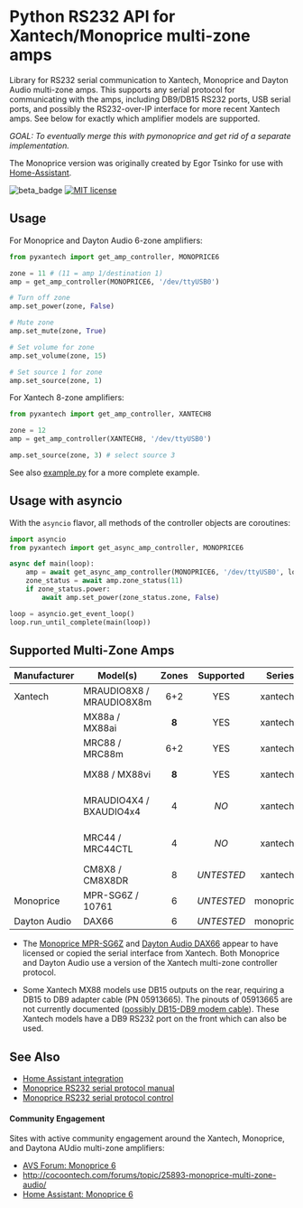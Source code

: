 # Python RS232 API for Xantech/Monoprice multi-zone amps

Library for RS232 serial communication to Xantech, Monoprice and Dayton Audio multi-zone amps.
This supports any serial protocol for communicating with the amps, including DB9/DB15 RS232 ports,
USB serial ports, and possibly the RS232-over-IP interface for more recent Xantech amps. See below
for exactly which amplifier models are supported.

*GOAL: To eventually merge this with pymonoprice and get rid of a separate implementation.*

The Monoprice version was originally created by Egor Tsinko for use with [Home-Assistant](http://home-assistant.io).

![beta_badge](https://img.shields.io/badge/maturity-Beta-yellow.png)
[![MIT license](http://img.shields.io/badge/license-MIT-brightgreen.svg)](http://opensource.org/licenses/MIT)

## Usage

For Monoprice and Dayton Audio 6-zone amplifiers:

```python
from pyxantech import get_amp_controller, MONOPRICE6

zone = 11 # (11 = amp 1/destination 1)
amp = get_amp_controller(MONOPRICE6, '/dev/ttyUSB0')

# Turn off zone 
amp.set_power(zone, False)

# Mute zone
amp.set_mute(zone, True)

# Set volume for zone
amp.set_volume(zone, 15)

# Set source 1 for zone
amp.set_source(zone, 1)
```

For Xantech 8-zone amplifiers:

```python
from pyxantech import get_amp_controller, XANTECH8

zone = 12
amp = get_amp_controller(XANTECH8, '/dev/ttyUSB0')

amp.set_source(zone, 3) # select source 3
```

See also [example.py](example.py) for a more complete example.

## Usage with asyncio

With the `asyncio` flavor, all methods of the controller objects are coroutines:

```python
import asyncio
from pyxantech import get_async_amp_controller, MONOPRICE6

async def main(loop):
    amp = await get_async_amp_controller(MONOPRICE6, '/dev/ttyUSB0', loop)
    zone_status = await amp.zone_status(11)
    if zone_status.power:
        await amp.set_power(zone_status.zone, False)

loop = asyncio.get_event_loop()
loop.run_until_complete(main(loop))
```

## Supported Multi-Zone Amps

| Manufacturer | Model(s)                 | Zones | Supported  | Series     | Notes |
| ------------ | ------------------------ |:-----:|:----------:|:----------:| ----- |
| Xantech      | MRAUDIO8X8 / MRAUDIO8X8m | 6+2   | YES        | xantech8   | audio only; zones 7-8 are preamp outputs only |
|              | MX88a / MX88ai           | **8** | YES        | xantech8   | audio only; ai = Ethernet support (MRIP) |
|              | MRC88 / MRC88m           | 6+2   | YES        | xantech8   | audio + video; zones 7-8 are preamp outputs only |
|              | MX88 / MX88vi            | **8** | YES        | xantech8   | audio + video; vi = Ethernet support (MRIP) |
|              | MRAUDIO4X4 / BXAUDIO4x4  | 4     | *NO*       | xantech4   | audio only; uses ZPR68 protocol and needs an updated pyxantech/protocol/zpr68.yaml |
|              | MRC44 / MRC44CTL         | 4     | *NO*       | xantech4   | audio + video; uses ZPR68 protocol and needs an updated pyxantech/protocol/zpr68.yaml |
|              | CM8X8 / CM8X8DR          | 8     | *UNTESTED* | xantech8   |  commercial rack mount matrix controller (BNC) |
| Monoprice    | MPR-SG6Z / 10761         | 6     | *UNTESTED* | monoprice6 | audio only |
| Dayton Audio | DAX66                    | 6     | *UNTESTED* | monoprice6 | audio only |

* The [Monoprice MPR-SG6Z](https://www.monoprice.com/product?p_id=10761) and
  [Dayton Audio DAX66](https://www.parts-express.com/dayton-audio-dax66-6-source-6-room-distributed-whole-house-audio-system-with-keypads-25-wpc--300-585)
  appear to have licensed or copied the serial interface from Xantech. Both Monoprice
  and Dayton Audio use a version of the Xantech multi-zone controller protocol.

* Some Xantech MX88 models use DB15 outputs on the rear, requiring a DB15 to DB9 adapter cable (PN 05913665). The pinouts of 05913665 are not currently documented ([possibly DB15-DB9 modem cable](https://www.aggsoft.com/rs232-pinout-cable/modem-db9-to-db15.htm)). These Xantech models have a DB9 RS232 port on the front which can also be used.

## See Also

* [Home Assistant integration](https://www.home-assistant.io/integrations/monoprice/)
* [Monoprice RS232 serial protocol manual](doc/Monoprice-RS232-Manual.pdf)
* [Monoprice RS232 serial protocol control](doc/Monoprice-RS232-Control.pdf)

#### Community Engagement

Sites with active community engagement around the Xantech, Monoprice, and Daytona AUdio
multi-zone amplifiers:

* [AVS Forum: Monoprice 6](https://www.avsforum.com/forum/36-home-v-distribution/1506842-any-experience-monoprice-6-zone-home-audio-multizone-controller-23.html)
* http://cocoontech.com/forums/topic/25893-monoprice-multi-zone-audio/
* [Home Assistant: Monoprice 6](https://community.home-assistant.io/t/monoprice-whole-home-audio-controller-10761-success/19734/67)
